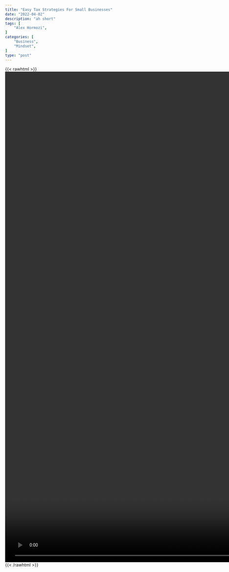 ```yaml
---
title: "Easy Tax Strategies For Small Businesses"
date: "2022-04-02"
description: "ah short"
tags: [
    "Alex Hormozi",
]
categories: [
    "Business",
    "Mindset",
]
type: "post"
---
```

{{< rawhtml >}}
    <video style="height:40vh;width:auto" overflow="hidden" controls>
        <source src="https://clips.dev00ps.com/Alex_Hormozi/Tax_Loophole_for_Small_Business_Owners.mp4" type="video/mp4"> 
    </video>
{{< /rawhtml >}}